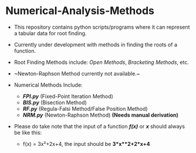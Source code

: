 # Numerical-Analysis-Methods
* This repository contains python scripts/programs where it can represent a tabular data for root finding.
* Currently under development with methods in finding the roots of a function.
* Root Finding Methods include: _Open Methods_, _Bracketing Methods_, etc.
* ~Newton-Raphson Method currently not available.~

* Numerical Methods Include:
  * **_FPI.py_** (Fixed-Point Iteration Method)
  * **_BIS.py_** (Bisection Method)
  * **_RF.py_** (Regula-Falsi Method/False Position Method)
  * **_NRM.py_** (Newton-Raphson Method) **(Needs manual derivation)**

* Please do take note that the input of a function **_f(x)_** or **_x_** should always be like this:
  * f(x) = 3x²+2x+4, the input should be **3\*x\*\*2+2\*x+4**
